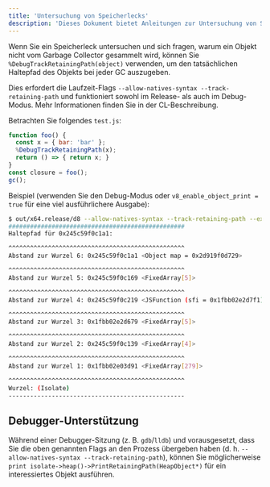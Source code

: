 ```yaml
---
title: 'Untersuchung von Speicherlecks'
description: 'Dieses Dokument bietet Anleitungen zur Untersuchung von Speicherlecks in V8.'
---
```

Wenn Sie ein Speicherleck untersuchen und sich fragen, warum ein Objekt nicht vom Garbage Collector gesammelt wird, können Sie `%DebugTrackRetainingPath(object)` verwenden, um den tatsächlichen Haltepfad des Objekts bei jeder GC auszugeben.

Dies erfordert die Laufzeit-Flags `--allow-natives-syntax --track-retaining-path` und funktioniert sowohl im Release- als auch im Debug-Modus. Mehr Informationen finden Sie in der CL-Beschreibung.

Betrachten Sie folgendes `test.js`:

```js
function foo() {
  const x = { bar: 'bar' };
  %DebugTrackRetainingPath(x);
  return () => { return x; }
}
const closure = foo();
gc();
```

Beispiel (verwenden Sie den Debug-Modus oder `v8_enable_object_print = true` für eine viel ausführlichere Ausgabe):

```bash
$ out/x64.release/d8 --allow-natives-syntax --track-retaining-path --expose-gc test.js
#################################################
Haltepfad für 0x245c59f0c1a1:

^^^^^^^^^^^^^^^^^^^^^^^^^^^^^^^^^^^^^^^^^^^^^^^^^
Abstand zur Wurzel 6: 0x245c59f0c1a1 <Object map = 0x2d919f0d729>

^^^^^^^^^^^^^^^^^^^^^^^^^^^^^^^^^^^^^^^^^^^^^^^^^
Abstand zur Wurzel 5: 0x245c59f0c169 <FixedArray[5]>

^^^^^^^^^^^^^^^^^^^^^^^^^^^^^^^^^^^^^^^^^^^^^^^^^
Abstand zur Wurzel 4: 0x245c59f0c219 <JSFunction (sfi = 0x1fbb02e2d7f1)>

^^^^^^^^^^^^^^^^^^^^^^^^^^^^^^^^^^^^^^^^^^^^^^^^^
Abstand zur Wurzel 3: 0x1fbb02e2d679 <FixedArray[5]>

^^^^^^^^^^^^^^^^^^^^^^^^^^^^^^^^^^^^^^^^^^^^^^^^^
Abstand zur Wurzel 2: 0x245c59f0c139 <FixedArray[4]>

^^^^^^^^^^^^^^^^^^^^^^^^^^^^^^^^^^^^^^^^^^^^^^^^^
Abstand zur Wurzel 1: 0x1fbb02e03d91 <FixedArray[279]>

^^^^^^^^^^^^^^^^^^^^^^^^^^^^^^^^^^^^^^^^^^^^^^^^^
Wurzel: (Isolate)
-------------------------------------------------
```

## Debugger-Unterstützung

Während einer Debugger-Sitzung (z. B. `gdb`/`lldb`) und vorausgesetzt, dass Sie die oben genannten Flags an den Prozess übergeben haben (d. h. `--allow-natives-syntax --track-retaining-path`), können Sie möglicherweise `print isolate->heap()->PrintRetainingPath(HeapObject*)` für ein interessiertes Objekt ausführen.

